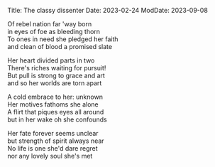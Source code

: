 Title: The classy dissenter
Date: 2023-02-24
ModDate: 2023-09-08

Of rebel nation far 'way born  
in eyes of foe as bleeding thorn  
To ones in need she pledged her faith  
and clean of blood a promised slate  

Her heart divided parts in two  
There's riches waiting for pursuit!  
But pull is strong to grace and art  
and so her worlds are torn apart  

A cold embrace to her: unknown  
Her motives fathoms she alone  
A flirt that piques eyes all around  
but in her wake oh she confounds  

Her fate forever seems unclear  
but strength of spirit always near  
No life is one she'd dare regret  
nor any lovely soul she's met
